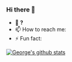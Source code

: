 ### Hi there 👋

- 🔭 **?**
- 📫 How to reach me: []()
- ⚡ Fun fact:

[![George's github stats](https://github-readme-stats.vercel.app/api?username=george-q-liu&show_icons=true&hide=["contribs","prs"])](https://github.com/george-q-liu)

<!--
**mtobeiyf/mtobeiyf** is a ✨ _special_ ✨ repository because its `README.md` (this file) appears on your GitHub profile.

Here are some ideas to get you started:

- 🔭 I’m currently working on ...
- 🌱 I’m currently learning ...
- 👯 I’m looking to collaborate on ...
- 🤔 I’m looking for help with ...
- 💬 Ask me about ...
- 📫 How to reach me: ...
- 😄 Pronouns: ...
- ⚡ Fun fact: ...
-->
